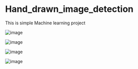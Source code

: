 # Hand_drawn_image_detection
This is simple Machine learning project 

![image](https://github.com/LIMON-714/Hand_drawn_image_detection/assets/81027586/3be8b45e-f06d-46f3-bf73-62ccc4d4a399)


![image](https://github.com/LIMON-714/Hand_drawn_image_detection/assets/81027586/b5c5a3e0-5662-440d-aa03-25dc1d805bbb)


![image](https://github.com/LIMON-714/Hand_drawn_image_detection/assets/81027586/d865a163-938a-4026-92fd-458b7af3f783)


![image](https://github.com/LIMON-714/Hand_drawn_image_detection/assets/81027586/bc15fd75-7351-4d01-92e0-4e86bf79408f)


